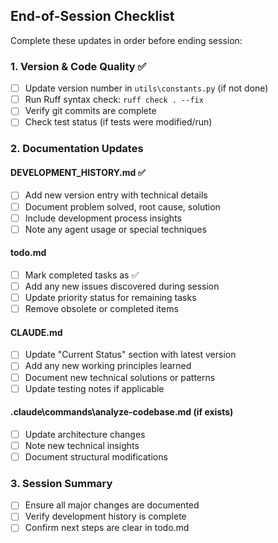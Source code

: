 ## End-of-Session Checklist

Complete these updates in order before ending session:

### 1. Version & Code Quality ✅
- [ ] Update version number in `utils\constants.py` (if not done)
- [ ] Run Ruff syntax check: `ruff check . --fix`
- [ ] Verify git commits are complete
- [ ] Check test status (if tests were modified/run)

### 2. Documentation Updates

#### DEVELOPMENT_HISTORY.md ✅
- [ ] Add new version entry with technical details
- [ ] Document problem solved, root cause, solution
- [ ] Include development process insights
- [ ] Note any agent usage or special techniques

#### todo.md
- [ ] Mark completed tasks as ✅
- [ ] Add any new issues discovered during session
- [ ] Update priority status for remaining tasks
- [ ] Remove obsolete or completed items

#### CLAUDE.md
- [ ] Update "Current Status" section with latest version
- [ ] Add any new working principles learned
- [ ] Document new technical solutions or patterns
- [ ] Update testing notes if applicable

#### .claude\commands\analyze-codebase.md (if exists)
- [ ] Update architecture changes
- [ ] Note new technical insights
- [ ] Document structural modifications

### 3. Session Summary
- [ ] Ensure all major changes are documented
- [ ] Verify development history is complete
- [ ] Confirm next steps are clear in todo.md